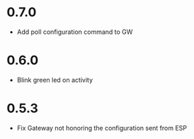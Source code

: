 # 0.7.0
 - Add poll configuration command to GW

# 0.6.0
 - Blink green led on activity

# 0.5.3
 - Fix Gateway not honoring the configuration sent from ESP
